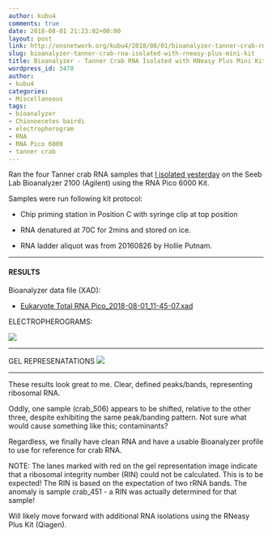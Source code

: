 ```yaml
---
author: kubu4
comments: true
date: 2018-08-01 21:23:02+00:00
layout: post
link: http://onsnetwork.org/kubu4/2018/08/01/bioanalyzer-tanner-crab-rna-isolated-with-rneasy-plus-mini-kit/
slug: bioanalyzer-tanner-crab-rna-isolated-with-rneasy-plus-mini-kit
title: Bioanalyzer - Tanner Crab RNA Isolated with RNeasy Plus Mini Kit
wordpress_id: 3470
author:
- kubu4
categories:
- Miscellaneous
tags:
- bioanalyzer
- Chionoecetes bairdi
- electropherogram
- RNA
- RNA Pico 6000
- tanner crab
---
```


Ran the four Tanner crab RNA samples that [I isolated yesterday](http://onsnetwork.org/kubu4/2018/07/31/rna-isolation-tanner-crab-hemolymph-using-rneasy-plus-mini-kit/) on the Seeb Lab Bioanalyzer 2100 (Agilent) using the RNA Pico 6000 Kit.

Samples were run following kit protocol:





  * Chip priming station in Position C with syringe clip at top position



  * RNA denatured at 70C for 2mins and stored on ice.



  * RNA ladder aliquot was from 20160826 by Hollie Putnam.






* * *





#### RESULTS





Bioanalyzer data file (XAD):





  * [Eukaryote Total RNA Pico_2018-08-01_11-45-07.xad](http://owl.fish.washington.edu/Athaliana/20180801_bioanalyzer_crab_RNA/Eukaryote%20Total%20RNA%20Pico_2018-08-01_11-45-07.xad)



ELECTROPHEROGRAMS:

![](http://owl.fish.washington.edu/Athaliana/20180801_bioanalyzer_crab_RNA/20180801_bioanalyzer_crab_electropherogram.jpg)



* * *



GEL REPRESENATATIONS
![](http://owl.fish.washington.edu/Athaliana/20180801_bioanalyzer_crab_RNA/20180801_bioanalyzer_crab_gel.jpg)



* * *



These results look great to me. Clear, defined peaks/bands, representing ribosomal RNA.

Oddly, one sample (crab_506) appears to be shifted, relative to the other three, despite exhibiting the same peak/banding pattern. Not sure what would cause something like this; contaminants?

Regardless, we finally have clean RNA and have a usable Bioanalyzer profile to use for reference for crab RNA.

NOTE: The lanes marked with red on the gel representation image indicate that a ribosomal integrity number (RIN) could not be calculated. This is to be expected! The RIN is based on the expectation of two rRNA bands. The anomaly is sample crab_451 - a RIN was actually determined for that sample!

Will likely move forward with additional RNA isolations using the RNeasy Plus Kit (Qiagen).
